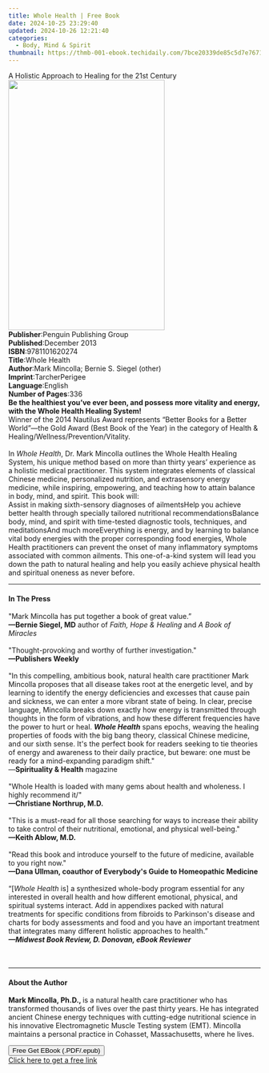 ```yaml
---
title: Whole Health | Free Book
date: 2024-10-25 23:29:40
updated: 2024-10-26 12:21:40
categories:
  - Body, Mind & Spirit
thumbnail: https://thmb-001-ebook.techidaily.com/7bce20339de85c5d7e767122497b5e635dd7f3ef26d9a2267bac04df0462704c.jpg
---
```

<main id="book-container">
  <div class="flex flex-col">
    <div class="book-brief flex-1 py-6 px-4 sm:p-6 md:py-10 md:px-8">
      <!-- brief-->
      <div class="book-brief-main">
        A Holistic Approach to Healing for the 21st Century
      </div>
    </div>
    <div
      class="book-meta-info flex-1 grid gap-4 col-start-1 col-end-3 row-start-1 sm:mb-6 sm:grid-cols-4 lg:gap-6 lg:col-start-2 lg:row-end-6 lg:row-span-6 lg:mb-0"
    >
      <div
        class="book-meta-info-left place-content-center mt-4 p-4 text-sm leading-6 col-start-2 col-span-2 dark:text-slate-400"
      >
        <img
          class="w-full h-500 object-cover rounded-lg sm:h-255 sm:col-span-2 lg:col-span-full"
          src="https://img-001-ebook.techidaily.com/a779f6697eb1753412e3af88898a46662445be1a93901e49d7b0b19115f483c1.jpg"
          alt=""
          width="312"
          height="500"
        />
      </div>
      <div
        class="book-meta-info-right mt-2 col-start-1 row-start-2 col-span-3 self-center"
      >
        <!-- meta data  -->
        <div class="flex flex-col px-4 md:px-8">
          <div class="flex-1">
            <strong>Publisher</strong>:<span class="px-2"
              >Penguin Publishing Group</span
            >
          </div>
          <div class="flex-1">
            <strong>Published</strong>:<span class="px-2">December 2013</span>
          </div>
          <div class="flex-1">
            <strong>ISBN</strong>:<span class="px-2">9781101620274</span>
          </div>
          <div class="flex-1">
            <strong>Title</strong>:<span class="px-2">Whole Health</span>
          </div>
          <div class="flex-1">
            <strong>Author</strong>:<span class="px-2"
              >Mark Mincolla; Bernie S. Siegel (other)</span
            >
          </div>
          <div class="flex-1">
            <strong>Imprint</strong>:<span class="px-2">TarcherPerigee</span>
          </div>
          <div class="flex-1">
            <strong>Language</strong>:<span class="px-2">English</span>
          </div>
          <div class="flex-1">
            <strong>Number of Pages</strong>:<span class="px-2">336</span>
          </div>
        </div>
      </div>
    </div>
    <div class="book-description flex-1 py-6 px-4 sm:p-6 md:py-10 md:px-8">
      <div class="book-description-main">
        <div accordion-content="" id="description">
          <b
            >Be the healthiest you’ve ever been, and possess more vitality and
            energy, with the Whole Health Healing System!</b
          ><br />Winner of the 2014 Nautilus Award represents “Better Books for
          a Better World”—the Gold Award (Best Book of the Year) in the category
          of Health &amp; Healing/Wellness/Prevention/Vitality.<br /><br />In
          <i>Whole Health</i>, Dr. Mark Mincolla outlines the Whole Health
          Healing System, his unique method based on more than thirty years’
          experience as a holistic medical practitioner. This system integrates
          elements of classical Chinese medicine, personalized nutrition, and
          extrasensory energy medicine, while inspiring, empowering, and
          teaching how to attain balance in body, mind, and spirit. This book
          will:<br />Assist in making sixth-sensory diagnoses of ailmentsHelp
          you achieve better health through specially tailored nutritional
          recommendationsBalance body, mind, and spirit with time-tested
          diagnostic tools, techniques, and meditationsAnd much moreEverything
          is energy, and by learning to balance vital body energies with the
          proper corresponding food energies, Whole Health practitioners can
          prevent the onset of many inflammatory symptoms associated with common
          ailments. This one-of-a-kind system will lead you down the path to
          natural healing and help you easily achieve physical health and
          spiritual oneness as never before.
        </div>
        <div class="accordion-fader"></div>
      </div>
    </div>
    <div class="book-excerpts flex-1 py-6 px-4 sm:p-6 md:py-10 md:px-8">
      <!-- excerpts-->
      <div class="book-excerpts-main">
        <hr />
        <h4 class="placeholder placeholder-heading">
          <span>In The Press</span>
        </h4>
        <p>
          "Mark Mincolla has put together a book of great value.”<br /><b
            >—Bernie Siegel, MD</b
          >
          author of <i>Faith, Hope &amp; Healing</i> and
          <i>A Book of Miracles</i><br /><br />"Thought-provoking and worthy of
          further investigation."<br /><b>—Publishers Weekly</b><br /><br />"In
          this compelling, ambitious book, natural health care practitioner Mark
          Mincolla proposes that all disease takes root at the energetic level,
          and by learning to identify the energy deficiencies and excesses that
          cause pain and sickness, we can enter a more vibrant state of being.
          In clear, precise language, Mincolla breaks down exactly how energy is
          transmitted through thoughts in the form of vibrations, and how these
          different frequencies have the power to hurt or heal.
          <b><i>Whole Health</i></b> spans epochs, weaving the healing
          properties of foods with the big bang theory, classical Chinese
          medicine, and our sixth sense. It's the perfect book for readers
          seeking to tie theories of energy and awareness to their daily
          practice, but beware: one must be ready for a mind-expanding paradigm
          shift."<br />—<b>Spirituality &amp; Health</b>
          magazine<br /><br />"Whole Health is loaded with many gems about
          health and wholeness. I highly recommend it/"<br /><b
            >—Christiane Northrup, M.D.</b
          ><br /><br />"This is a must-read for all those searching for ways to
          increase their ability to take control of their nutritional,
          emotional, and physical well-being."<br /><b>—Keith Ablow, M.D.</b
          ><br /><br />"Read this book and introduce yourself to the future of
          medicine, available to you right now."<br /><b
            >—Dana Ullman, coauthor of Everybody's Guide to Homeopathic
            Medicine</b
          ><br /><br />“[<i>Whole Health</i> is] a synthesized whole-body
          program essential for any interested in overall health and how
          different emotional, physical, and spiritual systems interact. Add in
          appendixes packed with natural treatments for specific conditions from
          fibroids to Parkinson's disease and charts for body assessments and
          food and you have an important treatment that integrates many
          different holistic approaches to health.”<br /><b
            ><b><i>—Midwest Book Review, D. Donovan, eBook Reviewer</i></b></b
          ><br /><br />&nbsp;<br />
        </p>
      </div>
    </div>
    <div class="book-about-author flex-1 py-6 px-4 sm:p-6 md:py-10 md:px-8">
      <!-- about author-->
      <div class="book-main-author-main">
        <hr />
        <h4 class="placeholder placeholder-heading">
          <span>About the Author</span>
        </h4>
        <p>
          <b>Mark Mincolla, Ph.D., </b>is a natural health care practitioner who
          has transformed thousands of lives over the past thirty years. He has
          integrated ancient Chinese energy techniques with cutting-edge
          nutritional science in his innovative Electromagnetic Muscle Testing
          system (EMT). Mincolla maintains a personal practice in Cohasset,
          Massachusetts, where he lives.
        </p>
      </div>
    </div>
    <div class="book-free-get flex-1 py-6 px-4 sm:p-6 md:py-10 md:px-8">
      <button
        id="btn-free-get"
        class="bg-blue-500 hover:bg-blue-700 text-white font-bold py-2 px-4 rounded"
      >
        Free Get EBook (.PDF/.epub)
      </button>
      <div id="countdown-display" class="px-2 text-lg mt-2"></div>
      <a
        id="free-link"
        class="hidden bg-blue-500 hover:bg-blue-700 text-white font-bold py-2 px-4 rounded"
        href="https://www.ebooks.com/en-us/book/1219168/whole-health/mark-mincolla/"
        target="_blank"
        >Click here to get a free link</a
      >
    </div>
    <script>
      let countdownTime = 0;
      let countdownInterval = null;
      document
        .getElementById('btn-free-get')
        .addEventListener('click', startCountdown);
      function startCountdown() {
        countdownTime = new Date().getTime() + 60000 * 3;
        countdownInterval = setInterval(updateCountdown, 1000);
        document.getElementById('btn-free-get').disabled = true;
        document
          .getElementById('btn-free-get')
          .classList.add('bg-gray-500', 'cursor-not-allowed');
      }
      function updateCountdown() {
        let currentTime = new Date().getTime();
        let timeLeft = countdownTime - currentTime;
        let secondsLeft = Math.floor(timeLeft / 1000);
        document.getElementById('countdown-display').innerHTML =
          `Remaining time: ${secondsLeft} seconds.`;
        if (secondsLeft <= 0) {
          clearInterval(countdownInterval);
          document.getElementById('btn-free-get').classList.add('hidden');
          document.getElementById('free-link').classList.remove('hidden');
          document.getElementById('countdown-display').innerHTML = '';
        }
      }
    </script>
  </div>
</main>
